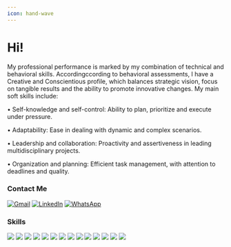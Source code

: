 ```yaml
---
icon: hand-wave
---
```


# Hi!

My professional performance is marked by my combination of technical and behavioral skills. Accordingccording to behavioral assessments, I have a Creative and Conscientious profile, which balances strategic vision, focus on tangible results and the ability to promote innovative changes. My main soft skills include:

• Self-knowledge and self-control: Ability to plan, prioritize and execute under pressure.

• Adaptability: Ease in dealing with dynamic and complex scenarios.

• Leadership and collaboration: Proactivity and assertiveness in leading multidisciplinary projects.

• Organization and planning: Efficient task management, with attention to deadlines and quality.

### Contact Me

[![Gmail](https://img.shields.io/badge/Gmail-333333?style=for-the-badge\&logo=gmail\&logoColor=red)](mailto:jullianapolli@gmail.com) [![LinkedIn](https://img.shields.io/badge/-LinkedIn-000?style=for-the-badge\&logo=linkedin\&logoColor=30A3DC)](https://www.linkedin.com/in/julliana-polli/) [![WhatsApp](https://img.shields.io/badge/WhatsApp-25D366?style=for-the-badge\&logo=whatsapp\&logoColor=white)](https://wa.me/+5547992275017)

### Skills

![](https://img.shields.io/badge/Git-000?style=for-the-badge\&logo=git\&logoColor=E94D5F) ![](https://img.shields.io/badge/Figma-696969?style=for-the-badge\&logo=figma\&logoColor=figma) ![](https://img.shields.io/badge/Vscode-007ACC?style=for-the-badge\&logo=visual-studio-code\&logoColor=white) ![](https://img.shields.io/badge/Markdown-000?style=for-the-badge\&logo=markdown) ![](https://img.shields.io/badge/python-3670A0?style=for-the-badge\&logo=python\&logoColor=ffdd54) ![](https://img.shields.io/badge/MySQL-00000F?style=for-the-badge\&logo=mysql\&logoColor=white) ![](https://img.shields.io/badge/MongoDB-%234ea94b.svg?style=for-the-badge\&logo=mongodb\&logoColor=white) ![](https://img.shields.io/badge/Windows-000?style=for-the-badge\&logo=windows\&logoColor=2CA5E0) ![](https://img.shields.io/badge/PowerBI-F2C811?style=for-the-badge\&logo=Power%20BI\&logoColor=white) ![](https://img.shields.io/badge/Microsoft_Excel-217346?style=for-the-badge\&logo=microsoft-excel\&logoColor=white) ![](https://img.shields.io/badge/Microsoft_Office-D83B01?style=for-the-badge\&logo=microsoft-office\&logoColor=white) ![](https://img.shields.io/badge/Microsoft_PowerPoint-B7472A?style=for-the-badge\&logo=microsoft-powerpoint\&logoColor=white) ![](https://img.shields.io/badge/Microsoft_SharePoint-0078D4?style=for-the-badge\&logo=microsoft-sharepoint\&logoColor=white) ![](https://img.shields.io/badge/Trello-0052CC?style=for-the-badge\&logo=trello\&logoColor=white)
